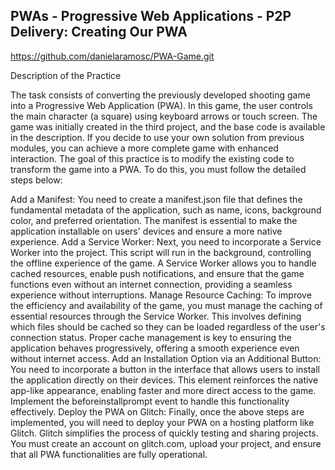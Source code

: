 ## PWAs - Progressive Web Applications - P2P Delivery: Creating Our PWA

https://github.com/danielaramosc/PWA-Game.git

Description of the Practice

The task consists of converting the previously developed shooting game into a Progressive Web Application (PWA). In this game, the user controls the main character (a square) using keyboard arrows or touch screen. The game was initially created in the third project, and the base code is available in the description. If you decide to use your own solution from previous modules, you can achieve a more complete game with enhanced interaction.
The goal of this practice is to modify the existing code to transform the game into a PWA. To do this, you must follow the detailed steps below:

Add a Manifest: You need to create a manifest.json file that defines the fundamental metadata of the application, such as name, icons, background color, and preferred orientation. The manifest is essential to make the application installable on users' devices and ensure a more native experience.
Add a Service Worker: Next, you need to incorporate a Service Worker into the project. This script will run in the background, controlling the offline experience of the game. A Service Worker allows you to handle cached resources, enable push notifications, and ensure that the game functions even without an internet connection, providing a seamless experience without interruptions.
Manage Resource Caching: To improve the efficiency and availability of the game, you must manage the caching of essential resources through the Service Worker. This involves defining which files should be cached so they can be loaded regardless of the user's connection status. Proper cache management is key to ensuring the application behaves progressively, offering a smooth experience even without internet access.
Add an Installation Option via an Additional Button: You need to incorporate a button in the interface that allows users to install the application directly on their devices. This element reinforces the native app-like appearance, enabling faster and more direct access to the game. Implement the beforeinstallprompt event to handle this functionality effectively.
Deploy the PWA on Glitch: Finally, once the above steps are implemented, you will need to deploy your PWA on a hosting platform like Glitch. Glitch simplifies the process of quickly testing and sharing projects. You must create an account on glitch.com, upload your project, and ensure that all PWA functionalities are fully operational.
